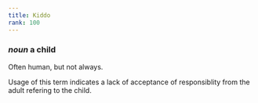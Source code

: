 ```yaml
---
title: Kiddo
rank: 100
---
```

### *noun* a child
Often human, but not always.

Usage of this term indicates a lack of acceptance of responsiblity from the adult refering to the child.
